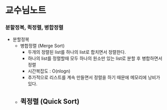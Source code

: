 # 교수님노트

### 분할정복, 퀵정렬, 병합정렬

- 분할정복
  - 병합정렬 (Merge Sort)
    - 두개의 정렬된 list를 하나의 list로 합치면서 정렬한다.
    - 하나의 list를 정렬할때 모두 하나의 원소만 있는 list로 분할 후 병합하면서 정렬
    - 시간복잡도 : O(nlogn)
    - 추가적으로 리스트를 계속 만들면서 정렬을 하기 때문에 메모리에 낭비가 있다.
  - 퀵정렬 (Quick Sort)
    - 
